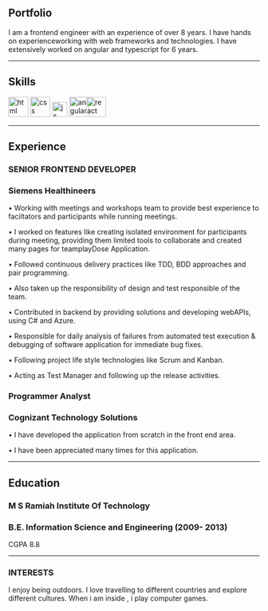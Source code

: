 ## Portfolio

I am a frontend engineer with an experience of over 8 years. I have hands on experienceworking with web frameworks and technologies. I have extensively worked on angular and typescript for 6 years.

---

## Skills

<p align='left'>
  <img src="https://upload.wikimedia.org/wikipedia/commons/thumb/6/61/HTML5_logo_and_wordmark.svg/2048px-HTML5_logo_and_wordmark.svg.png" alt="html" width="40" height="40">
  <img src='https://upload.wikimedia.org/wikipedia/commons/thumb/d/d5/CSS3_logo_and_wordmark.svg/1200px-CSS3_logo_and_wordmark.svg.png' alt="css" width="40" height="40">
  <img src='https://upload.wikimedia.org/wikipedia/commons/6/6a/JavaScript-logo.png' height='30' width='auto' alt="js">
  <img src="https://angular.io/assets/images/logos/angular/angular.svg" alt="angular" width="40" height="40"/>
  <img src="https://upload.wikimedia.org/wikipedia/commons/thumb/a/a7/React-icon.svg/1280px-React-icon.svg.png" alt="react" width="auto" height="40" style="margin-left: -10px;"/>
</p>

---

## Experience

### **SENIOR FRONTEND DEVELOPER**
### Siemens Healthineers

• Working with meetings and workshops team to provide best experience to faciltators and participants while running meetings. 

• I worked on features like creating isolated environment for participants during meeting, providing them limited tools to collaborate and created many pages for teamplayDose Application.

• Followed continuous delivery practices like TDD, BDD approaches and pair programming.

• Also taken up the responsibility of design and test responsible of the team.

• Contributed in backend by providing solutions and developing webAPIs, using C# and Azure.

• Responsible for daily analysis of failures from automated test execution & debugging of software application for immediate bug fixes.

• Following project life style technologies like Scrum and Kanban.

• Acting as Test Manager and following up the release activities.

### **Programmer Analyst**
### Cognizant Technology Solutions

• I have developed the application from scratch in the front end area.

• I have been appreciated many times for this application.

---

## Education

### **M S Ramiah Institute Of Technology**
### B.E. Information Science and Engineering (2009- 2013)
CGPA 8.8

---

### INTERESTS


I enjoy being outdoors. I love travelling to different countries and explore different cultures. When i am inside , i play computer games.
